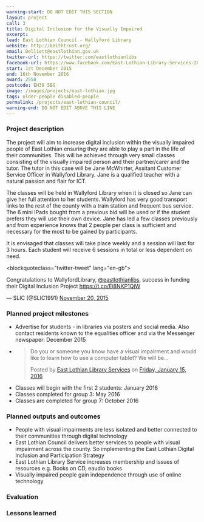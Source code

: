 ```yaml
---
warning-start: DO NOT EDIT THIS SECTION
layout: project
call: 3
title: Digital Inclusion for the Visually Impaired
excerpt: 
lead: East Lothian Council - Wallyford Library
website: http://beithtrust.org/
email: Delliott@eastlothian.gov.uk
twitter-url: https://twitter.com/eastlothianlibs
facebook-url: https://www.facebook.com/East-Lothian-Library-Services-203903979634504/
start: 1st December 2015
end: 16th November 2016
award: 2558
postcode: EH39 5BG		
image: /images/projects/east-lothian.jpg
tags: older-people disabled-people
permalink: /projects/east-lothian-council/
warning-end: DO NOT EDIT ABOVE THIS LINE
---
```


### Project description

The project will aim to increase digital inclusion within the visually impaired people of East Lothian ensuring they are able to play a part in the life of their communities. This will be achieved through very small classes consisting of the visually impaired person and their partner/carer and the tutor. The tutor in this case will be Jane McWhirter, Assitant Customer Service Officer in Wallyford Library. Jane is a qualified teacher with a natural passion and flair for ICT. 

The classes will be held in Wallyford Library when it is closed so Jane can give her full attention to her students. Wallyford has very good transport links to the rest of the county with a train station and frequent bus service. The 6 mini IPads bought from a previous bid will be used or if the student prefers they will use their own device. Jane has led a few classes previously and from experience knows that 2 people per class is sufficient and necessary for the most to be gained by participants. 

It is envisaged that classes will take place weekly and a session will last for 3 hours. Each student will receive 6 sessions in total or less dependent on need.

<blockquoteclass="twitter-tweet" lang="en-gb"><p lang="en" dir="ltr">Congratulations to WallyfordLibrary, <a href="https://twitter.com/eastlothianlibs">@eastlothianlibs</a>, success in funding their Digital Inclusion Project <a href="https://t.co/Ei8NKP1QjW">https://t.co/Ei8NKP1QjW</a></p>&mdash; SLIC (@SLIC1991) <a href="https://twitter.com/SLIC1991/status/667634682759106560">November 20, 2015</a></blockquote> <script asyncsrc="//platform.twitter.com/widgets.js" charset="utf-8"></script>

### Planned project milestones

* Advertise for students - in libraries via posters and social media. Also contact residents known to the equalities officer and via the Messenger newspaper: December 2015
* <div id="fb-root"></div><script>(function(d, s, id) {  var js, fjs = d.getElementsByTagName(s)[0];  if (d.getElementById(id)) return;  js = d.createElement(s); js.id = id;  js.src = "//connect.facebook.net/en_US/sdk.js#xfbml=1&version=v2.3";  fjs.parentNode.insertBefore(js, fjs);}(document, 'script', 'facebook-jssdk'));</script><div class="fb-post" data-href="https://www.facebook.com/permalink.php?story_fbid=1103273373030889&amp;id=203903979634504" data-width="500"><div class="fb-xfbml-parse-ignore"><blockquote cite="https://www.facebook.com/permalink.php?story_fbid=1103273373030889&amp;id=203903979634504"><p>Do you or someone you know have a visual impairment and would like to learn how to use a computer tablet? We will be...</p>Posted by <a href="https://www.facebook.com/East-Lothian-Library-Services-203903979634504/">East Lothian Library Services</a> on&nbsp;<a href="https://www.facebook.com/permalink.php?story_fbid=1103273373030889&amp;id=203903979634504">Friday, January 15, 2016</a></blockquote></div></div>
* Classes will begin with the first 2 students: January 2016
* Classes completed for group 3: May 2016
* Classes are completed for group 7: October 2016

### Planned outputs and outcomes

* People with visual impairments are less isolated and better connected to their communities through digital technology
* East Lothian Council delivers better services to people with visual impairment across the county. So implementing the East Lothian Digital Inclusion and Participation Strategy
* East Lothian Library Service increases membership and issues of resources e.g. Books on CD, eaudio books
* Visually impaired people gain independence through use of online technology

### Evaluation


### Lessons learned



